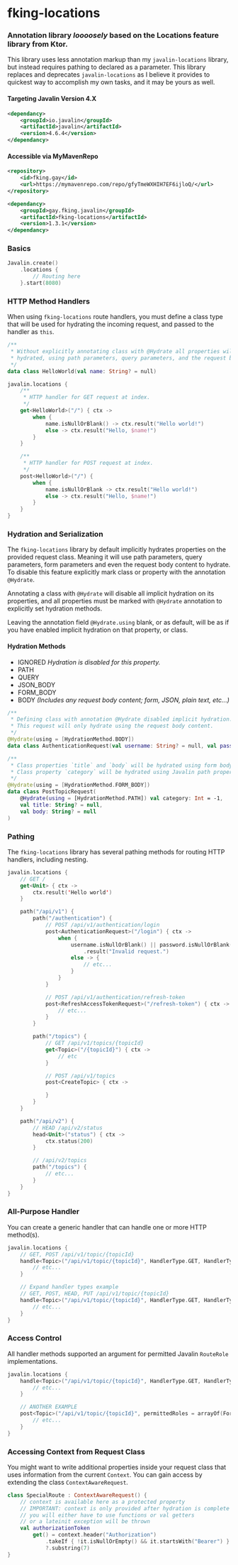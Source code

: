 # fking-locations

### Annotation library _loooosely_ based on the Locations feature library from Ktor.
This library uses less annotation markup than my `javalin-locations` library, but instead requires pathing to declared as a parameter.
This library replaces and deprecates `javalin-locations` as I believe it provides to quickest way to accomplish my own tasks, and it may be yours as well.

#### Targeting Javalin Version 4.X

```xml
<dependancy>
    <groupId>io.javalin</groupId>
    <artifactId>javalin</artifactId>
    <version>4.6.4</version>
</dependancy>
```

#### Accessible via MyMavenRepo
```xml
<repository>
    <id>fking.gay</id>
    <url>https://mymavenrepo.com/repo/gfyTmeWXHIH7EF6ijloQ/</url>
</repository>
```

```xml
<dependancy>
    <groupId>gay.fking.javalin</groupId>
    <artifactId>fking-locations</artifactId>
    <version>1.3.1</version>
</dependancy>
```

### Basics

```kotlin
Javalin.create()
    .locations {
        // Routing here
    }.start(8080)
```

### HTTP Method Handlers

When using `fking-locations` route handlers, you must define a class type that will be used for hydrating the incoming
request, and passed to the handler as `this`.

```kotlin
/**
 * Without explicitly annotating class with @Hydrate all properties will be implicitly
 * hydrated, using path parameters, query parameters, and the request body.
 */
data class HelloWorld(val name: String? = null)

javalin.locations {
    /**
     * HTTP handler for GET request at index.
     */
    get<HelloWorld>("/") { ctx ->
        when {
            name.isNullOrBlank() -> ctx.result("Hello world!")
            else -> ctx.result("Hello, $name!")
        }
    }

    /**
     * HTTP handler for POST request at index.
     */
    post<HelloWorld>("/") {
        when {
            name.isNullOrBlank -> ctx.result("Hello world!")
            else -> ctx.result("Hello, $name!")
        }
    }
}
```

### Hydration and Serialization

The `fking-locations` library by default implicitly hydrates properties on the provided request class.
Meaning it will use path parameters, query parameters, form parameters and even the request body content to hydrate.
To disable this feature explicitly mark class or property with the annotation `@Hydrate`.

Annotating a class with `@Hydrate` will disable all implicit hydration on its properties,
and all properties must be marked with `@Hydrate` annotation to explicitly set hydration methods.

Leaving the annotation field `@Hydrate.using` blank, or as default, will be as if you have enabled implicit hydration on
that property, or class.

#### Hydration Methods

- IGNORED _Hydration is disabled for this property._
- PATH
- QUERY
- JSON_BODY
- FORM_BODY
- BODY _(Includes any request body content; form, JSON, plain text, etc...)_

```kotlin
/**
 * Defining class with annotation @Hydrate disabled implicit hydration.
 * This request will only hydrate using the request body content.
 */
@Hydrate(using = [HydrationMethod.BODY])
data class AuthenticationRequest(val username: String? = null, val password: String? = null)
```

```kotlin
/**
 * Class properties `title` and `body` will be hydrated using form body content.
 * Class property `category` will be hydrated using Javalin path properties.
 */
@Hydrate(using = [HydrationMethod.FORM_BODY])
data class PostTopicRequest(
    @Hydrate(using = [HydrationMethod.PATH]) val category: Int = -1,
    val title: String? = null,
    val body: String? = null
)
```

### Pathing

The `fking-locations` library has several pathing methods for routing HTTP handlers, including nesting.

```kotlin
javalin.locations {
    // GET /
    get<Unit> { ctx ->
        ctx.result('Hello world')
    }

    path("/api/v1") {
        path("/authentication") {
            // POST /api/v1/authentication/login
            post<AuthenticationRequest>("/login") { ctx ->
                when {
                    username.isNullOrBlank() || password.isNullOrBlank() -> ctx.statusCode(400)
                        .result("Invalid request.")
                    else -> {
                        // etc...
                    }
                }
            }

            // POST /api/v1/authentication/refresh-token
            post<RefreshAccessTokenRequest>("/refresh-token") { ctx ->
                // etc...
            }
        }

        path("/topics") {
            // GET /api/v1/topics/{topicId}
            get<Topic>("/{topicId}") { ctx ->
                // etc
            }

            // POST /api/v1/topics
            post<CreateTopic> { ctx ->

            }
        }
    }

    path("/api/v2") {
        // HEAD /api/v2/status
        head<Unit>("status") { ctx ->
            ctx.status(200)
        }

        // /api/v2/topics
        path("/topics") {
            // etc...
        }
    }
}
```

### All-Purpose Handler

You can create a generic handler that can handle one or more HTTP method(s).

```kotlin
javalin.locations {
    // GET, POST /api/v1/topic/{topicId}
    handle<Topic>("/api/v1/topic/{topicId}", HandlerType.GET, HandlerType.POST) { ctx ->
        // etc...
    }

    // Expand handler types example
    // GET, POST, HEAD, PUT /api/v1/topic/{topicId}
    handle<Topic>("/api/v1/topic/{topicId}", HandlerType.GET, HandlerType.POST, HandlerType.HEAD, HandlerType.PUT) { ctx ->
        // etc...
    }
}
```

### Access Control

All handler methods supported an argument for permitted Javalin `RouteRole` implementations.

```kotlin
javalin.locations {
    handle<Topic>("/api/v1/topic/{topicId}", HandlerType.GET, HandlerType.POST, permittedRoles = arrayOf(ForumRole.GUEST, ForumRole.USER)) { ctx ->
        // etc...
    }

    // ANOTHER EXAMPLE
    post<Topic>("/api/v1/topic/{topicId}", permittedRoles = arrayOf(ForumRole.GUEST, ForumRole.USER)) { ctx ->
        // etc...
    }
}
```

### Accessing Context from Request Class

You might want to write additional properties inside your request class that uses information
from the current `Context`. You can gain access by extending the class `ContextAwareRequest`.

```kotlin
class SpecialRoute : ContextAwareRequest() {
    // context is available here as a protected property
    // IMPORTANT: context is only provided after hydration is complete
    // you will either have to use functions or val getters
    // or a lateinit exception will be thrown
    val authorizationToken
        get() = context.header("Authorization")
            .takeIf { !it.isNullOrEmpty() && it.startsWith("Bearer") }
            ?.substring(7)
}
```